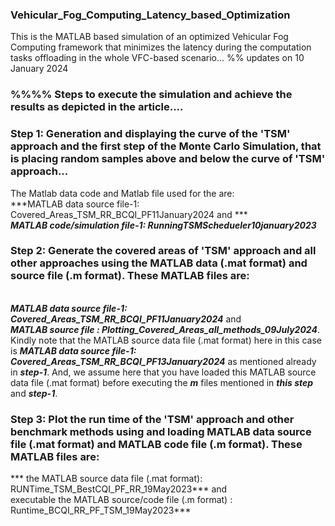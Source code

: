 ### Vehicular_Fog_Computing_Latency_based_Optimization
This is the MATLAB based simulation of an optimized Vehicular Fog Computing framework that minimizes the latency during the computation tasks offloading in the whole VFC-based scenario...
%% updates on 10 January 2024  
### %%%% Steps to execute the simulation and achieve the results as depicted in the article.... 
### Step 1: Generation and displaying the curve of the 'TSM' approach and the first step of the Monte Carlo Simulation, that is placing random samples above and below the curve of 'TSM' approach...
The Matlab data code and Matlab file used for the are: 
<br/> ***MATLAB data source file-1: Covered_Areas_TSM_RR_BCQI_PF11January2024 and *** 
<br/> ***MATLAB code/simulation file-1: RunningTSMSchedueler10january2023*** 

### Step 2: Generate the covered areas of 'TSM' approach and all other approaches using the MATLAB data (.mat format) and source file (.m format). These MATLAB files are:
<br/> ***MATLAB data source file-1: Covered_Areas_TSM_RR_BCQI_PF11January2024*** and
<br/> ***MATLAB source file : Plotting_Covered_Areas_all_methods_09July2024***. 
<br/> Kindly note that the MATLAB source data file (.mat format) here in this case is ***MATLAB data source file-1: Covered_Areas_TSM_RR_BCQI_PF13January2024*** as mentioned already in ***step-1***. And, we assume here that you have loaded this MATLAB source data file (.mat format) before executing the ***m*** files mentioned in ***this step*** and ***step-1***.

### Step 3: Plot the run time of the 'TSM' approach and other benchmark methods using and loading MATLAB data source file (.mat format) and MATLAB code file (.m format). These MATLAB files are:
*** the MATLAB source data file (.mat format): RUNTime_TSM_BestCQI_PF_RR_19May2023***  and 
<br/> executable the MATLAB source/code file (.m format) : Runtime_BCQI_RR_PF_TSM_19May2023***
